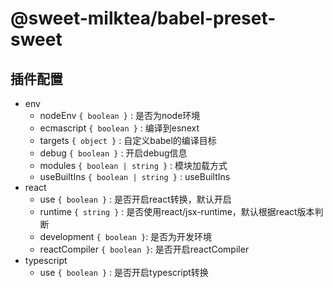 # @sweet-milktea/babel-preset-sweet

## 插件配置

* env
    * nodeEnv `{ boolean }` : 是否为node环境
    * ecmascript `{ boolean }` : 编译到esnext
    * targets `{ object }` : 自定义babel的编译目标
    * debug `{ boolean }` : 开启debug信息
    * modules `{ boolean | string }` : 模块加载方式
    * useBuiltIns `{ boolean | string }` : useBuiltIns
* react
    * use `{ boolean }` : 是否开启react转换，默认开启
    * runtime `{ string }` : 是否使用react/jsx-runtime，默认根据react版本判断
    * development `{ boolean }`: 是否为开发环境
    * reactCompiler `{ boolean }`: 是否开启reactCompiler
* typescript
    * use `{ boolean }` : 是否开启typescript转换